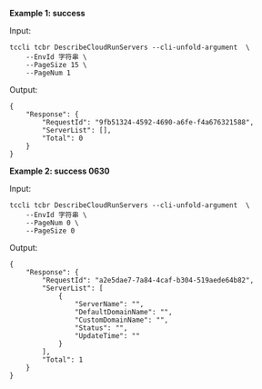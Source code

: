 **Example 1: success**



Input: 

```
tccli tcbr DescribeCloudRunServers --cli-unfold-argument  \
    --EnvId 字符串 \
    --PageSize 15 \
    --PageNum 1
```

Output: 
```
{
    "Response": {
        "RequestId": "9fb51324-4592-4690-a6fe-f4a676321588",
        "ServerList": [],
        "Total": 0
    }
}
```

**Example 2: success 0630**



Input: 

```
tccli tcbr DescribeCloudRunServers --cli-unfold-argument  \
    --EnvId 字符串 \
    --PageNum 0 \
    --PageSize 0
```

Output: 
```
{
    "Response": {
        "RequestId": "a2e5dae7-7a84-4caf-b304-519aede64b82",
        "ServerList": [
            {
                "ServerName": "",
                "DefaultDomainName": "",
                "CustomDomainName": "",
                "Status": "",
                "UpdateTime": ""
            }
        ],
        "Total": 1
    }
}
```


